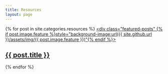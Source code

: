 ```yaml
---
title: Resources
layout: page
---
```


{% for post in site.categories.resources %}
  <a href="{{ site.github.url }}{{ post.url }}">
    <div class="featured-posts" {% if post.image.feature %}style="background-image:url({{ site.github.url }}/assets/img/{{ post.image.feature }})"{% endif %}>
      <h2><span>{{ post.title }}</span></h2>
    </div>
  </a>
{% endfor %}
